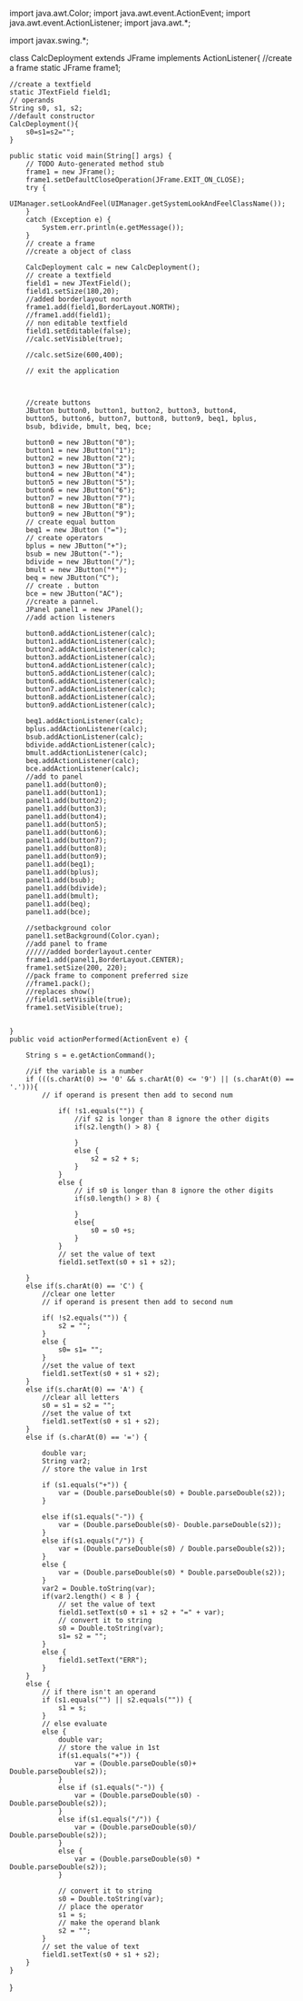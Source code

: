 import java.awt.Color;
import java.awt.event.ActionEvent;
import java.awt.event.ActionListener;
import java.awt.*;


import javax.swing.*;

class CalcDeployment extends JFrame implements ActionListener{
//create a frame
	static JFrame frame1;

	//create a textfield
	static JTextField field1;
	// operands
	String s0, s1, s2;
	//default constructor
	CalcDeployment(){
		s0=s1=s2="";
	}
	
	public static void main(String[] args) {
		// TODO Auto-generated method stub
		frame1 = new JFrame();
		frame1.setDefaultCloseOperation(JFrame.EXIT_ON_CLOSE);
		try {
			UIManager.setLookAndFeel(UIManager.getSystemLookAndFeelClassName());
		}
		catch (Exception e) {
			System.err.println(e.getMessage());
		}
		// create a frame
		//create a object of class
		
		CalcDeployment calc = new CalcDeployment();
		// create a textfield
		field1 = new JTextField();
		field1.setSize(180,20);
		//added borderlayout north
		frame1.add(field1,BorderLayout.NORTH);
		//frame1.add(field1);
		// non editable textfield
		field1.setEditable(false);
		//calc.setVisible(true);
		
		//calc.setSize(600,400);

		// exit the application
		
		
		
		//create buttons 
		JButton button0, button1, button2, button3, button4,
		button5, button6, button7, button8, button9, beq1, bplus,
		bsub, bdivide, bmult, beq, bce;
		
		button0 = new JButton("0");
		button1 = new JButton("1");
		button2 = new JButton("2");
		button3 = new JButton("3");
		button4 = new JButton("4");
		button5 = new JButton("5");
		button6 = new JButton("6");
		button7 = new JButton("7");
		button8 = new JButton("8");
		button9 = new JButton("9");
		// create equal button
		beq1 = new JButton ("=");
		// create operators
		bplus = new JButton("+");
		bsub = new JButton("-");
		bdivide = new JButton("/");
		bmult = new JButton("*");
		beq = new JButton("C");
		// create . button
		bce = new JButton("AC");
		//create a pannel.
		JPanel panel1 = new JPanel();
		//add action listeners

		button0.addActionListener(calc);
		button1.addActionListener(calc);
		button2.addActionListener(calc);
		button3.addActionListener(calc);
		button4.addActionListener(calc);
		button5.addActionListener(calc);
		button6.addActionListener(calc);
		button7.addActionListener(calc);
		button8.addActionListener(calc);
		button9.addActionListener(calc);
		
		beq1.addActionListener(calc);
		bplus.addActionListener(calc);
		bsub.addActionListener(calc);
		bdivide.addActionListener(calc);
		bmult.addActionListener(calc);
		beq.addActionListener(calc);
		bce.addActionListener(calc);
		//add to panel
		panel1.add(button0);
		panel1.add(button1);
		panel1.add(button2);
		panel1.add(button3);
		panel1.add(button4);
		panel1.add(button5);
		panel1.add(button6);
		panel1.add(button7);
		panel1.add(button8);
		panel1.add(button9);
		panel1.add(beq1);
		panel1.add(bplus);
		panel1.add(bsub);
		panel1.add(bdivide);
		panel1.add(bmult);
		panel1.add(beq);
		panel1.add(bce);
		
		//setbackground color
		panel1.setBackground(Color.cyan);
		//add panel to frame
		//////added borderlayout.center
		frame1.add(panel1,BorderLayout.CENTER);
		frame1.setSize(200, 220);
		//pack frame to component preferred size
		//frame1.pack();
		//replaces show()
		//field1.setVisible(true);
		frame1.setVisible(true);

		
	}
	public void actionPerformed(ActionEvent e) {
		
		String s = e.getActionCommand();
		
		//if the variable is a number
		if (((s.charAt(0) >= '0' && s.charAt(0) <= '9') || (s.charAt(0) == '.'))){
			// if operand is present then add to second num

				if( !s1.equals("")) {
					//if s2 is longer than 8 ignore the other digits
					if(s2.length() > 8) {
					
					}
					else {
						s2 = s2 + s;
					}
				}
				else {
					// if s0 is longer than 8 ignore the other digits
					if(s0.length() > 8) {
						
					}
					else{
						s0 = s0 +s;
					}
				}
				// set the value of text
				field1.setText(s0 + s1 + s2);
			
		}
		else if(s.charAt(0) == 'C') {
			//clear one letter
			// if operand is present then add to second num

			if( !s2.equals("")) {
				s2 = "";
			}
			else {
				s0= s1= ""; 
			}
			//set the value of text
			field1.setText(s0 + s1 + s2);
		}
		else if(s.charAt(0) == 'A') {
			//clear all letters
			s0 = s1 = s2 = "";
			//set the value of txt
			field1.setText(s0 + s1 + s2);
		}
		else if (s.charAt(0) == '=') {
			
			double var;
			String var2; 
			// store the value in 1rst
			
			if (s1.equals("+")) {
				var = (Double.parseDouble(s0) + Double.parseDouble(s2));
			}
			
			else if(s1.equals("-")) {
				var = (Double.parseDouble(s0)- Double.parseDouble(s2));
			}
			else if(s1.equals("/")) {
				var = (Double.parseDouble(s0) / Double.parseDouble(s2));
			}
			else {
				var = (Double.parseDouble(s0) * Double.parseDouble(s2));
			}
			var2 = Double.toString(var);
			if(var2.length() < 8 ) {
				// set the value of text
				field1.setText(s0 + s1 + s2 + "=" + var);
				// convert it to string
				s0 = Double.toString(var);
				s1= s2 = "";
			}
			else {
				field1.setText("ERR");
			}
		}
		else {
			// if there isn't an operand
			if (s1.equals("") || s2.equals("")) {
				s1 = s;
			}
			// else evaluate
			else {
				double var;
				// store the value in 1st
				if(s1.equals("+")) {
					var = (Double.parseDouble(s0)+ Double.parseDouble(s2));
				}
				else if (s1.equals("-")) {
					var = (Double.parseDouble(s0) - Double.parseDouble(s2));
				}
				else if(s1.equals("/")) {
					var = (Double.parseDouble(s0)/ Double.parseDouble(s2));
				}
				else {
					var = (Double.parseDouble(s0) * Double.parseDouble(s2));
				}
				
				// convert it to string
				s0 = Double.toString(var);
				// place the operator
				s1 = s;
				// make the operand blank
				s2 = "";
			}
			// set the value of text
			field1.setText(s0 + s1 + s2);
		}
	}

}
